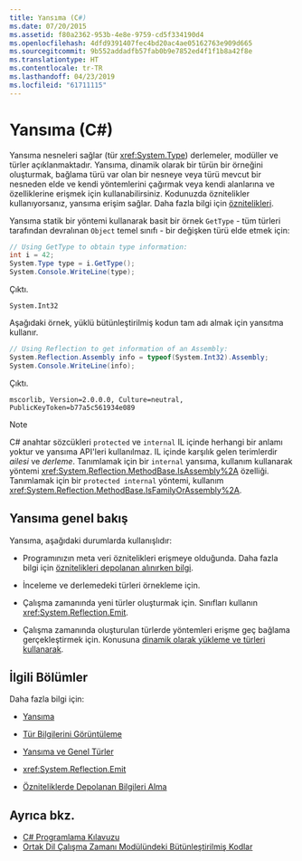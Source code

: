 ```yaml
---
title: Yansıma (C#)
ms.date: 07/20/2015
ms.assetid: f80a2362-953b-4e8e-9759-cd5f334190d4
ms.openlocfilehash: 4dfd9391407fec4bd20ac4ae05162763e909d665
ms.sourcegitcommit: 9b552addadfb57fab0b9e7852ed4f1f1b8a42f8e
ms.translationtype: HT
ms.contentlocale: tr-TR
ms.lasthandoff: 04/23/2019
ms.locfileid: "61711115"
---
```

# <a name="reflection-c"></a>Yansıma (C#)
Yansıma nesneleri sağlar (tür <xref:System.Type>) derlemeler, modüller ve türler açıklanmaktadır. Yansıma, dinamik olarak bir türün bir örneğini oluşturmak, bağlama türü var olan bir nesneye veya türü mevcut bir nesneden elde ve kendi yöntemlerini çağırmak veya kendi alanlarına ve özelliklerine erişmek için kullanabilirsiniz. Kodunuzda öznitelikler kullanıyorsanız, yansıma erişim sağlar. Daha fazla bilgi için [öznitelikleri](../../../../docs/standard/attributes/index.md).  
  
 Yansıma statik bir yöntemi kullanarak basit bir örnek `GetType` - tüm türleri tarafından devralınan `Object` temel sınıfı - bir değişken türü elde etmek için:  
  
```csharp  
// Using GetType to obtain type information:  
int i = 42;  
System.Type type = i.GetType();  
System.Console.WriteLine(type);  
```  
  
 Çıktı.  
  
 `System.Int32`  
  
 Aşağıdaki örnek, yüklü bütünleştirilmiş kodun tam adı almak için yansıtma kullanır.  
  
```csharp  
// Using Reflection to get information of an Assembly:  
System.Reflection.Assembly info = typeof(System.Int32).Assembly;  
System.Console.WriteLine(info);  
```  
  
 Çıktı.  
  
 `mscorlib, Version=2.0.0.0, Culture=neutral, PublicKeyToken=b77a5c561934e089`  
  
> [!NOTE]
>  C# anahtar sözcükleri `protected` ve `internal` IL içinde herhangi bir anlamı yoktur ve yansıma API'leri kullanılmaz. IL içinde karşılık gelen terimlerdir *ailesi* ve *derleme*. Tanımlamak için bir `internal` yansıma, kullanım kullanarak yöntemi <xref:System.Reflection.MethodBase.IsAssembly%2A> özelliği. Tanımlamak için bir `protected internal` yöntemi, kullanım <xref:System.Reflection.MethodBase.IsFamilyOrAssembly%2A>.  
  
## <a name="reflection-overview"></a>Yansıma genel bakış  
 Yansıma, aşağıdaki durumlarda kullanışlıdır:  
  
- Programınızın meta veri öznitelikleri erişmeye olduğunda. Daha fazla bilgi için [öznitelikleri depolanan alınırken bilgi](../../../standard/attributes/retrieving-information-stored-in-attributes.md).  
  
- İnceleme ve derlemedeki türleri örnekleme için.  
  
- Çalışma zamanında yeni türler oluşturmak için. Sınıfları kullanın <xref:System.Reflection.Emit>.  
  
- Çalışma zamanında oluşturulan türlerde yöntemleri erişme geç bağlama gerçekleştirmek için. Konusuna [dinamik olarak yükleme ve türleri kullanarak](../../../framework/reflection-and-codedom/dynamically-loading-and-using-types.md).  
  
## <a name="related-sections"></a>İlgili Bölümler  
 Daha fazla bilgi için:  
  
- [Yansıma](../../../framework/reflection-and-codedom/reflection.md)  
  
- [Tür Bilgilerini Görüntüleme](../../../framework/reflection-and-codedom/viewing-type-information.md)  
  
- [Yansıma ve Genel Türler](../../../framework/reflection-and-codedom/reflection-and-generic-types.md)  
  
- <xref:System.Reflection.Emit>  
  
- [Özniteliklerde Depolanan Bilgileri Alma](../../../standard/attributes/retrieving-information-stored-in-attributes.md)  
  
## <a name="see-also"></a>Ayrıca bkz.

- [C# Programlama Kılavuzu](../../../csharp/programming-guide/index.md)
- [Ortak Dil Çalışma Zamanı Modülündeki Bütünleştirilmiş Kodlar](../../../../docs/framework/app-domains/assemblies-in-the-common-language-runtime.md)
